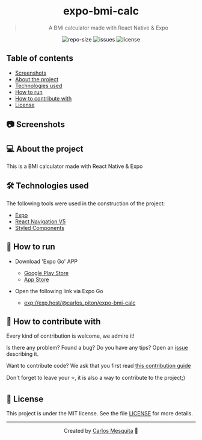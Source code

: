 <div align="center">
  <!-- <img src=".github/images/banner.png" alt="expo-bmi-calc" /> -->
  <h1>
    expo-bmi-calc
  </h1>
  <blockquote>
    A BMI calculator made with React Native & Expo
  </blockquote>
  <div id="badges">
    <img src="https://img.shields.io/github/repo-size/carlos3g/expo-bmi-calc?color=4000FF" alt="repo-size" />
    <img src="https://img.shields.io/github/issues-raw/carlos3g/expo-bmi-calc?color=4000FF" alt="issues" />
    <img src="https://img.shields.io/badge/license-MIT-4000FF" alt="license" />
  </div>
</div>
    
## Table of contents

- [Screenshots](#-screenshots)
- [About the project](#-about-the-projects)
- [Technologies used](#-technologies-used)
- [How to run](#-how-to-run)
- [How to contribute with](#-how-to-contribute-with)
- [License](#-license)

## 📷 Screenshots

<!--
<img src=".github/images/mockup.png" alt="Screenshot" width="700"/>
-->

## 💻 About the project

This is a BMI calculator made with React Native & Expo

## 🛠 Technologies used

The following tools were used in the construction of the project:

- [Expo](https://expo.io/)
- [React Navigation V5](https://reactnavigation.org/)
- [Styled Components](https://styled-components.com/)

## 📲 How to run

- Download 'Expo Go' APP

  - [Google Play Store](https://play.google.com/store/apps/details?id=host.exp.exponent)
  - [App Store](https://apps.apple.com/br/app/expo-client/id982107779)

- Open the following link via Expo Go
  - [exp://exp.host/@carlos_piton/expo-bmi-calc](exp://exp.host/@carlos_piton/expo-bmi-calc)

## 🤝 How to contribute with

Every kind of contribution is welcome, we admire it!

Is there any problem? Found a bug? Do you have any tips? Open an [issue](https://github.com/carlos3g/expo-bmi-calc/issues) describing it.

Want to contribute code? We ask that you first read [this contribution guide](https://github.com/firstcontributions/first-contributions)

Don't forget to leave your ⭐, it is also a way to contribute to the project;)

## 📝 License

This project is under the MIT license. See the file [LICENSE](LICENSE) for more details.

---

<p align="center">
  Created by <a target="_blank" href="https://github.com/carlos3g">Carlos Mesquita</a> 💜
</p>
